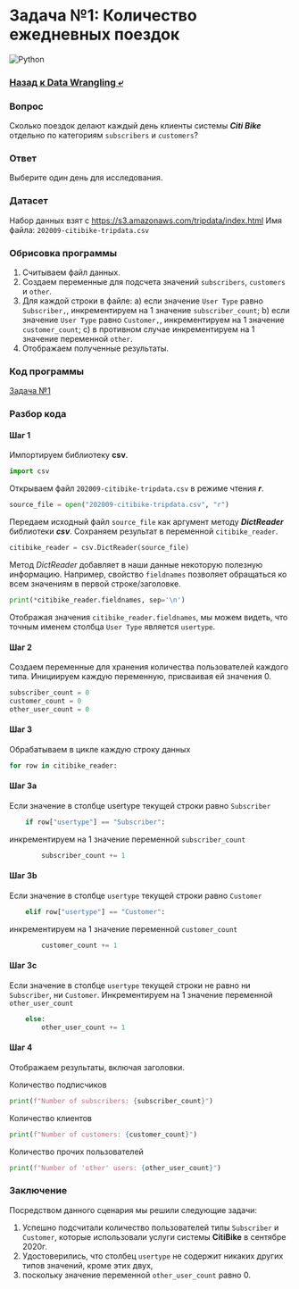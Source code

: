 # Задача №1: Количество ежедневных поездок

![Python](https://img.shields.io/badge/python-3.8-green)

### [Назад к Data Wrangling ⤶](https://github.com/adrianhel/data_wrangling_exercises.md)

### Вопрос 
Сколько поездок делают каждый день клиенты системы ***Citi Bike*** отдельно по категориям `subscribers` и `customers`?

### Ответ
Выберите один день для исследования.

### Датасет
Набор данных взят с https://s3.amazonaws.com/tripdata/index.html
Имя файла: `202009-citibike-tripdata.csv`

### Обрисовка программы
1. Считываем файл данных.
2. Создаем переменные для подсчета значений `subscribers`, `customers` и `other`.
3. Для каждой строки в файле:
a) если значение `User Type` равно `Subscriber,`, инкрементируем на 1 значение `subscriber_count`;
b) если значение `User Type` равно `Customer,`, инкрементируем на 1 значение `customer_count`;
c) в противном случае инкрементируем на 1 значение переменной `other`.
4. Отображаем полученные результаты.

### Код программы

[Задача №1](hitting_the_road_with_citibike.py)

### Разбор кода
#### Шаг 1
Импортируем библиотеку **csv**.

```python
import csv
```

Открываем файл `202009-citibike-tripdata.csv` в режиме чтения ***r***.

```python
source_file = open("202009-citibike-tripdata.csv", "r")
```

Передаем исходный файл `source_file` как аргумент методу ***DictReader*** библиотеки ***csv***.
Сохраняем результат в переменной `citibike_reader`.

```python
citibike_reader = csv.DictReader(source_file)
```

Метод _DictReader_ добавляет в наши данные некоторую полезную информацию. Например, свойство `fieldnames` позволяет 
обращаться ко всем значениям в первой строке/заголовке.

```python
print(*citibike_reader.fieldnames, sep='\n')
```

Отображая значения `citibike_reader.fieldnames`, мы можем видеть, что точным именем столбца `User Type` является 
`usertype`.

#### Шаг 2
Создаем переменные для хранения количества пользователей каждого типа.
Инициируем каждую переменную, присваивая ей значения 0.

```python
subscriber_count = 0
customer_count = 0
other_user_count = 0
```

#### Шаг 3
Обрабатываем в цикле каждую строку данных

```python
for row in citibike_reader:
```

#### Шаг 3a
Если значение в столбце usertype текущей строки равно `Subscriber`

```python
    if row["usertype"] == "Subscriber":
```

инкрементируем на 1 значение переменной `subscriber_count`

```python
        subscriber_count += 1
```

#### Шаг 3b
Если значение в столбце `usertype` текущей строки равно `Customer`

```python
    elif row["usertype"] == "Customer":
```

инкрементируем на 1 значение переменной `customer_count`

```python
        customer_count += 1
```

#### Шаг 3c
Если значение в столбце `usertype` текущей строки не равно ни `Subscriber`, ни `Customer`.
Инкрементируем на 1 значение переменной `other_user_count`

```python
    else:
        other_user_count += 1
```

#### Шаг 4
Отображаем результаты, включая заголовки.

Количество подписчиков

```python
print(f"Number of subscribers: {subscriber_count}")
```

Количество клиентов

```python
print(f"Number of customers: {customer_count}")
```

Количество прочих пользователей

```python
print(f"Number of 'other' users: {other_user_count}")
```

### Заключение
Посредством данного сценария мы решили следующие задачи:
1. Успешно подсчитали количество пользователей типы `Subscriber` и `Customer`,
которые использовали услуги системы **CitiBike** в сентябре 2020г.
2. Удостоверились, что столбец `usertype` не содержит никаких других типов значений, кроме этих двух, 
3. поскольку значение переменной `other_user_count` равно 0.